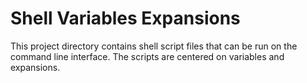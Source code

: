 # Shell Variables Expansions

This project directory contains shell script files that can be run on the command line interface.
The scripts are centered on variables and expansions.
